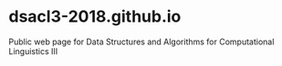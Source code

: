 # dsacl3-2018.github.io
Public web page for Data Structures and Algorithms for Computational Linguistics III
